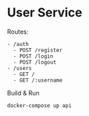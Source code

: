 # User Service

Routes:

    - /auth
      - POST /register
      - POST /login
      - POST /logout
    - /users
      - GET /
      - GET /:username

Build & Run

```
docker-compose up api
```

